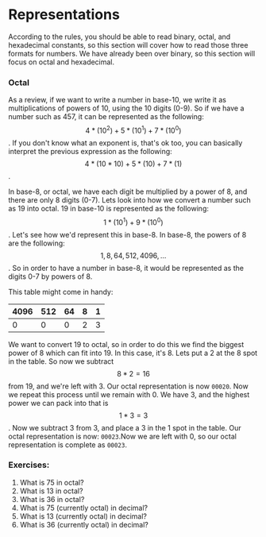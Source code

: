 # Representations

According to the rules, you should be able to read binary, octal, and hexadecimal constants, so this section will cover how to read those three formats for numbers. We have already been over binary, so this section will focus on octal and hexadecimal.

### Octal

As a review, if we want to write a number in base-10, we write it as multiplications of powers of 10, using the 10 digits \(0-9\). So if we have a number such as 457, it can be represented as the following: $$4*(10^2) + 5*(10^1) + 7*(10^0)$$. If you don't know what an exponent is, that's ok too, you can basically interpret the previous expression as the following:$$4*(10*10) + 5*(10) + 7*(1)$$.

In base-8, or octal, we have each digit be multiplied by a power of 8, and there are only 8 digits \(0-7\). Lets look into how we convert a number such as 19 into octal. 19 in base-10 is represented as the following: $$1*(10^1) + 9*(10^0)$$. Let's see how we'd represent this in base-8. In base-8, the powers of 8 are the following: $$1, 8, 64, 512, 4096, ...$$. So in order to have a number in base-8, it would be represented as the digits 0-7 by powers of 8.

This table might come in handy:

| 4096 | 512 | 64 | 8 | 1 |
| :--- | :--- | :--- | :--- | :--- |
| 0 | 0 | 0 | 2 | 3 |

We want to convert 19 to octal, so in order to do this we find the biggest power of 8 which can fit into 19. In this case, it's 8. Lets put a 2 at the 8 spot in the table. So now we subtract $$8 * 2 = 16$$ from 19, and we're left with 3. Our octal representation is now `00020`. Now we repeat this process until we remain with 0. We have 3, and the highest power we can pack into that is $$1 * 3 = 3$$. Now we subtract 3 from 3, and place a 3 in the 1 spot in the table. Our octal representation is now: `00023`.Now we are left with 0, so our octal representation is complete as `00023`.

### Exercises:

1. What is 75 in octal?
2. What is 13 in octal?
3. What is 36 in octal?
4. What is 75 \(currently octal\) in decimal?
5. What is 13 \(currently octal\) in decimal?
6. What is 36 \(currently octal\) in decimal?



